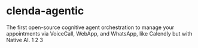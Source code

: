 # clenda-agentic
The first open-source cognitive agent orchestration to manage your appointments via VoiceCall, WebApp, and WhatsApp, like Calendly but with Native AI.
1
2
3
